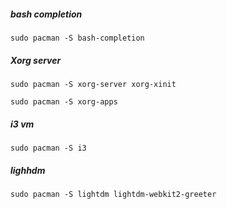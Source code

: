 ##### bash completion
`sudo pacman -S bash-completion`

##### Xorg server
`sudo pacman -S xorg-server xorg-xinit`

`sudo pacman -S xorg-apps` 

##### i3 vm
`sudo pacman -S i3`

##### lighhdm
`sudo pacman -S lightdm lightdm-webkit2-greeter`
